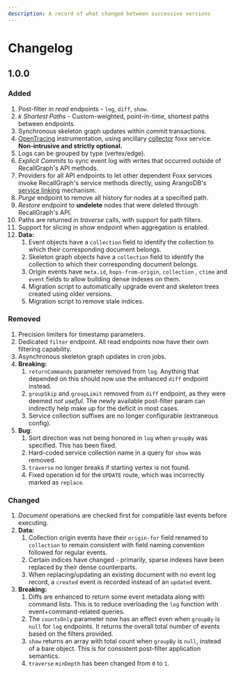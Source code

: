 ```yaml
---
description: A record of what changed between successive versions
---
```


# Changelog

## 1.0.0

### Added

1. Post-filter in _read_ endpoints - `log`, `diff`, `show`.
2. _k Shortest Paths_ - Custom-weighted, point-in-time, shortest paths between endpoints.
3. Synchronous skeleton graph updates within commit transactions.
4. [OpenTracing](https://opentracing.io/) instrumentation, using ancillary [collector](https://github.com/RecallGraph/foxx-tracer-collector) foxx service. **Non-intrusive and strictly optional.**
5. Logs can be grouped by type \(vertex/edge\).
6. _Explicit Commits_ to sync event log with writes that occurred outside of RecallGraph's API methods.
7. Providers for all API endpoints to let other dependent Foxx services invoke RecallGraph's service methods directly, using ArangoDB's [service linking](https://www.arangodb.com/docs/stable/foxx-guides-dependencies.html) mechanism.
8. _Purge_ endpoint to remove all history for nodes at a specified path.
9. _Restore_ endpoint to **undelete** nodes that were deleted through RecallGraph's API.
10. Paths are returned in _traverse_ calls, with support for path filters.
11. Support for slicing in _show_ endpoint when aggregation is enabled.
12. **Data:**
    1. Event objects have a `collection` field to identify the collection to which their corresponding document belongs.
    2. Skeleton graph objects have a `collection` field to identify the collection to which their corresponding document belongs.
    3. Origin events have `meta.id`, `hops-from-origin`, `collection` , `ctime` and `event` fields to allow building dense indexes on them.
    4. Migration script to automatically upgrade event and skeleton trees created using older versions.
    5. Migration script to remove stale indices.

### Removed

1. Precision limiters for timestamp parameters.
2. Dedicated `filter` endpoint. All read endpoints now have their own filtering capability.
3. Asynchronous skeleton graph updates in cron jobs.
4. **Breaking:**
   1. `returnCommands` parameter removed from `log`. Anything that depended on this should now use the enhanced `diff` endpoint instead.
   2. `groupSkip` and `groupLimit` removed from `diff` endpoint, as they were deemed _not useful_. The newly available post-filter param can indirectly help make up for the deficit in most cases.
   3. Service collection suffixes are no longer configurable \(extraneous config\).
5. **Bug**:
   1. Sort direction was not being honored in `log` when `groupBy` was specified. This has been fixed.
   2. Hard-coded service collection name in a query for `show` was removed.
   3. `traverse` no longer breaks if starting vertex is not found.
   4. Fixed operation id for the `UPDATE` route, which was incorrectly marked as `replace`.

### Changed

1. _Document_ operations are checked first for compatible last events before executing.
2. **Data:**
   1. Collection origin events have their `origin-for` field renamed to `collection` to remain consistent with field naming convention followed for regular events.
   2. Certain indices have changed - primarily, sparse indexes have been replaced by their dense counterparts.
   3. When replacing/updating an existing document with no event log record, a `created` event is recorded instead of an `updated` event.
3. **Breaking:**
   1. Diffs are enhanced to return some event metadata along with command lists. This is to reduce overloading the `log` function with event+command-related queries.
   2. The `countsOnly` parameter now has an effect even when `groupBy` is `null` for `log` endpoints. It returns the overall total number of events based on the filters provided.
   3. `show` returns an array with total count when `groupBy` is `null`, instead of a bare object. This is for consistent post-filter application semantics.
   4. `traverse` `minDepth` has been changed from `0` to `1`.

